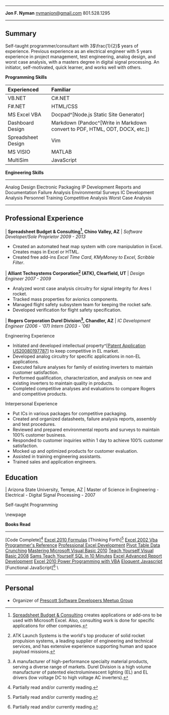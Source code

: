 -----------------------    -----------------------
**Jon F. Nyman**              <nymanjon@gmail.com>
                                      801.528.1295
-----------------------    -----------------------

## Summary

Self-taught programmer/consultant with 3$\frac{1}{2}$ years of experience. Previous experience as an electrical engineer with 5 years experience in project management, test engineering, analog design, and worst case analysis, with a masters degree in digital signal processing. An initiator, self-motivated, quick learner, and works well with others.

**Programming Skills**

Experienced         |Familiar
:-------------------|:-------------------
VB.NET              |C#.NET
F#.NET              |HTML/CSS
MS Excel VBA        |Docpad^[Node.js Static Site Generator]
Dashboard Design    |Markdown (Pandoc^[Write in Markdown convert to PDF, HTML, ODT, DOCX, etc.])
Spreadsheet Design  |Vim
MS VISIO            |MATLAB
MultiSim            |JavaScript

**Engineering Skills**

----------------------      ----------------------
Analog Design               Electronic Packaging
IP Development              Reports and Documentation
Failure Analysis            Environmental Surveys
IC Development Analysis     Personnel Training
Competitive Analysis        Worst Case Analysis
----------------------      ----------------------

## Professional Experience

| **Spreadsheet Budget & Consulting[^budget], Chino Valley, AZ**
| *Software Developer/Sole Proprietor 2009 - 2013*

[^budget]: [Spreadsheet Budget & Consulting](www.SpreadsheetBudget.com) creates applications or add-ons to be used with Microsoft Excel. Also, consulting work is done for specific applications for other companies.

- Created an automated heat map system with core manipulation in Excel. Creates maps in Excel or HTML.
- Created free add-ins *Excel Time Card*, *KMyMoney to Excel*, *Scribble Filter*. 

| **Alliant Techsystems Corporation[^ATK] (ATK), Clearfield, UT**
| *Design Engineer 2007 - 2009*

[^ATK]: ATK Launch Systems is the world's top producer of solid rocket propulsion systems, a leading supplier of engineering and technical services, and has extensive experience supporting human and space payload missions.

- Analyzed worst case analysis circuitry for signal integrity for Ares I rocket.
- Tracked mass properties for avionics components.
- Managed flight safety subsystem team for keeping the rocket safe.
- Developed verification for flight safety specification.

| **Rogers Corporation Durel Division[^durel], Chandler, AZ**
| *IC Development Engineer (2006 - '07) Intern (2003 - '06)*

[^durel]: A manufacturer of high-performance specialty material products, serving a diverse range of markets. Durel Division is a high volume manufacturer of patented electroluminescent lighting (EL) and EL drivers (low voltage DC to high voltage AC inverters).

Engineering Experience

- Initiated and developed intellectual property^[[Patent Application US20080197787](http://www.google.com/patents/US20080197787)] to keep competitive in EL market.
- Developed analog circuitry for specific applications in non-EL applications.
- Executed failure analyses for family of existing inverters to maintain customer satisfaction.
- Performed qualification, characterization, and analysis on new and existing inverters to maintain quality in products.
- Completed competitive analyses and evaluations to compare Rogers and competitive products.

Interpersonal Experience

- Put ICs in various packages for competitive packaging.
- Created and organized datasheets, failure analysis reports, assembly and test procedures.
- Reviewed and prepared environmental reports and surveys to maintain 100% customer business.
- Responded to customer inquiries within 1 day to achieve 100% customer satisfaction.
- Mocked up and optimized products for customer evaluation.
- Assisted in training engineering assistants.
- Trained sales and application engineers.

## Education

| Arizona State University, Tempe, AZ
| Master of Science in Engineering - Electrical - Digital Signal Processing - 2007

Self-taught Programming

\newpage

**Books Read**
----------------------------------------    ----------------------------------------
[Code Complete][^partial]                   [Excel 2010 Formulas]
[Thinking Forth][^partial]                  [Excel 2002 Vba Programmer's Reference]
[Professional Excel Development]            [Pivot Table Data Crunching]
[Mastering Microsoft Visual Basic 2010]     [Teach Yourself Visual Basic 2008]
[Sams Teach Yourself SQL in 10 Minutes]     [Excel Advanced Report Development]
[Excel 2010 Power Programming with VBA]     [Eloquent Javascript] 
[Functional JavaScript][^partial]           \
----------------------------------------    ----------------------------------------

[^partial]: Partially read and/or currently reading.

[Professional Excel Development]: http://www.amazon.com/Professional-Excel-Development-Definitive-Applications/dp/0321508793
[Mastering Microsoft Visual Basic 2010]: http://www.amazon.com/Mastering-Microsoft-Visual-Basic-2010/dp/0470532874
[Excel 2010 Power Programming with VBA]: http://www.amazon.com/Excel-Power-Programming-Spreadsheets-Bookshelf/dp/0470475358
[Code Complete]: http://www.amazon.com/Code-Complete-Practical-Handbook-Construction/dp/0735619670
[Thinking Forth]: http://www.amazon.com/Thinking-Forth-Leo-Brodie/dp/0976458705
[Excel 2010 Formulas]: http://www.amazon.com/Excel-2010-Formulas-Spreadsheets-Bookshelf/dp/0470475366
[Excel Advanced Report Development]: https://www.goodreads.com/book/show/1035746.Excel_Advanced_Report_Development
[Excel 2002 Vba Programmer's Reference]: https://www.goodreads.com/book/show/861942.Excel_2002_Vba_Programmer_s_Reference
[Sams Teach Yourself SQL in 10 Minutes]: https://www.goodreads.com/book/show/173346.Sams_Teach_Yourself_SQL_in_10_Minutes
[Pivot Table Data Crunching]: https://www.goodreads.com/book/show/418165.Pivot_Table_Data_Crunching
[Teach Yourself Visual Basic 2008]: https://www.goodreads.com/book/show/3138810-sams-teach-yourself-visual-basic-2008-in-24-hours
[Eloquent Javascript]: http://eloquentjavascript.net/contents.html
[Functional JavaScript]: http://www.amazon.com/Functional-JavaScript-Introducing-Programming-Underscore-js-ebook/dp/B00D624AQO

## Personal

- Organizer of [Prescott Software Developers Meetup Group](http://prescottprogrammers.com/)

